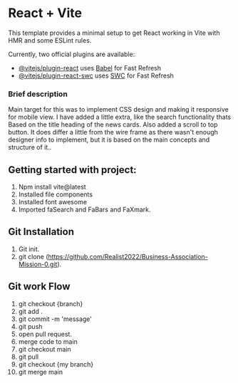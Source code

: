 # React + Vite

This template provides a minimal setup to get React working in Vite with HMR and some ESLint rules.

Currently, two official plugins are available:

- [@vitejs/plugin-react](https://github.com/vitejs/vite-plugin-react/blob/main/packages/plugin-react) uses [Babel](https://babeljs.io/) for Fast Refresh
- [@vitejs/plugin-react-swc](https://github.com/vitejs/vite-plugin-react/blob/main/packages/plugin-react-swc) uses [SWC](https://swc.rs/) for Fast Refresh


### Brief description
Main target for this was to implement CSS design and making it responsive for mobile view. I have added a little extra, like the search functionality thats Based on the title heading of the news cards. Also added a scroll to top button. It does differ a little from the wire frame as there wasn't enough designer info to implement, but it is based on the main concepts and structure of it..

## Getting started with project: 
1. Npm install vite@latest
2. Installed file components
3. Installed font awesome
4. Imported faSearch and FaBars and FaXmark.

## Git Installation
1. Git init.
2. git clone (https://github.com/Realist2022/Business-Association-Mission-0.git).

## Git work Flow 
1. git checkout {branch}
2. git add . 
3. git commit -m 'message'
4. git push
5. open pull request.
6. merge code to main
7. git checkout main
8. git pull
9. git checkout {my branch}
10. git merge main


